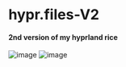 # hypr.files-V2
#### 2nd version of my hyprland rice
![image](https://github.com/dankdezpair/hypr.files-V2/assets/55618993/ed8b6c67-dc08-4cbd-b2c6-54ae8c7921a4)
![image](https://github.com/dankdezpair/hypr.files-V2/assets/55618993/07d51eb8-bc47-4eb9-b709-9d53ea9c33d9)
